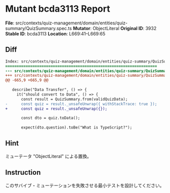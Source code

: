 # Mutant bcda3113 Report

**File**: src/contexts/quiz-management/domain/entities/quiz-summary/QuizSummary.spec.ts
**Mutator**: ObjectLiteral
**Original ID**: 3932
**Stable ID**: bcda3113
**Location**: L669:41–L669:65

## Diff

```diff
Index: src/contexts/quiz-management/domain/entities/quiz-summary/QuizSummary.spec.ts
===================================================================
--- src/contexts/quiz-management/domain/entities/quiz-summary/QuizSummary.spec.ts	original
+++ src/contexts/quiz-management/domain/entities/quiz-summary/QuizSummary.spec.ts	mutated #3932
@@ -665,9 +665,9 @@
 
   describe("Data Transfer", () => {
     it("should convert to Data", () => {
       const result = QuizSummary.from(validQuizData);
-      const quiz = result._unsafeUnwrap({ withStackTrace: true });
+      const quiz = result._unsafeUnwrap({});
 
       const dto = quiz.toData();
 
       expect(dto.question).toBe("What is TypeScript?");
```

## Hint

ミューテータ "ObjectLiteral" による置換。

## Instruction

このサバイブ・ミューテーションを失敗させる最小テストを設計してください。
